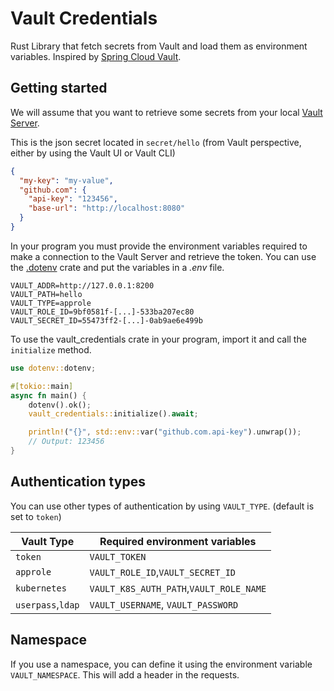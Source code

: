 # Vault Credentials
Rust Library that fetch secrets from Vault and load them as environment variables.
Inspired by [Spring Cloud Vault](https://cloud.spring.io/spring-cloud-vault/reference/html/#vault.config.authentication).

## Getting started
We will assume that you want to retrieve some secrets from your local [Vault Server](https://learn.hashicorp.com/tutorials/vault/getting-started-dev-server?in=vault/getting-started).

This is the json secret located in `secret/hello` (from Vault perspective, either by using the Vault UI or Vault CLI)
```json
{
  "my-key": "my-value",
  "github.com": {
    "api-key": "123456",
    "base-url": "http://localhost:8080"
  }
}
```

In your program you must provide the environment variables required to make a connection to the Vault Server and retrieve the token.
You can use the [.dotenv](https://crates.io/crates/dotenv) crate and put the variables in a *.env* file.
```
VAULT_ADDR=http://127.0.0.1:8200
VAULT_PATH=hello
VAULT_TYPE=approle
VAULT_ROLE_ID=9bf0581f-[...]-533ba207ec80
VAULT_SECRET_ID=55473ff2-[...]-0ab9ae6e499b
```

To use the vault_credentials crate in your program, import it and call the `initialize` method.
```rust
use dotenv::dotenv;

#[tokio::main]
async fn main() {
    dotenv().ok();
    vault_credentials::initialize().await;

    println!("{}", std::env::var("github.com.api-key").unwrap());
    // Output: 123456
}
```

## Authentication types
You can use other types of authentication by using `VAULT_TYPE`. (default is set to `token`)

|Vault Type|Required environment variables|
|---|---|
|`token`|`VAULT_TOKEN`|
|`approle`|`VAULT_ROLE_ID`,`VAULT_SECRET_ID`|
|`kubernetes`|`VAULT_K8S_AUTH_PATH`,`VAULT_ROLE_NAME`|
|`userpass`,`ldap` |`VAULT_USERNAME`, `VAULT_PASSWORD`|

## Namespace
If you use a namespace, you can define it using the environment variable `VAULT_NAMESPACE`.
This will add a header in the requests.